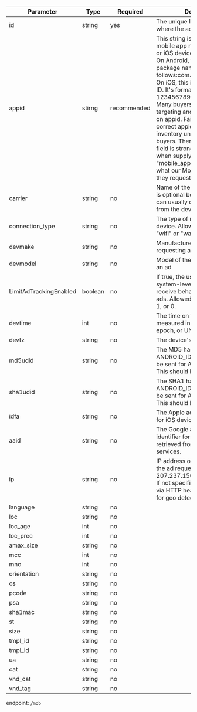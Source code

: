 Parameter | Type | Required | Description
--------- | ---- | -------- | -----------
id | string | yes | The unique ID of the placement where the ad will serve
appid | stirng | recommended | This string is used to identify a mobile app running on Android or iOS devices.<br>On Android, this is the app's package name. It's formatted as follows:com.example.helloworld.<br>On iOS, this is the app's iTunes ID. It's formatted as follows: 123456789.<br>Many buyers set campaign targeting and reporting based on appid. Failing to supply a correct appid will make your inventory unattractive to these buyers. Therefore, passing this field is strongly recommended when supply_type is set to "mobile_app". Note that this is what our Mobile SDKs do when they request an ad.
carrier | string | no | Name of the mobile carrier. This is optional because our system can usually deduce the carrier from the device's IP address.
connection_type | string | no | The type of network used by the device. Allowed values are "wifi" or "wan".
devmake | string | no | Manufacturer of the device requesting an ad.
devmodel | string | no | Model of the device requesting an ad
LimitAdTrackingEnabled | boolean | no | If true, the user has set the system-level preference to not receive behaviorally targeted ads. Allowed values: true, false, 1, or 0.
devtime | int | no | The time on the device, measured in seconds since the epoch, or UNIX Time.
devtz | string | no | The device's timezone.
md5udid | string | no | The MD5 hash of the ANDROID_ID. This should only be sent for Android devices. This should be URL encoded.
sha1udid | string | no | The SHA1 hash of the ANDROID_ID. This should only be sent for Android devices. This should be URL encoded..
idfa | string | no | The Apple advertising identifier for iOS devices running iOS 6+.
aaid | string | no | The Google advertising identifier for Android devices as retrieved from Google Play services.
ip | string | no | IP address of the device making the ad request, e.g., 207.237.150.246.<br>If not specified, the IP passed via HTTP headers will be used for geo detection instead.
language | string | no |
loc | string | no |
loc_age | int | no |
loc_prec | int | no |
amax_size | string | no |
mcc | int | no |
mnc | int | no |
orientation | string | no |
os | string | no |
pcode | string | no |
psa | string | no |
sha1mac | string | no |
st | string | no |
size | string | no |
tmpl_id | string | no |
tmpl_id | string | no |
ua | string | no |
cat | string | no |
vnd_cat | string | no |
vnd_tag | string | no |


endpoint: `/mob`
